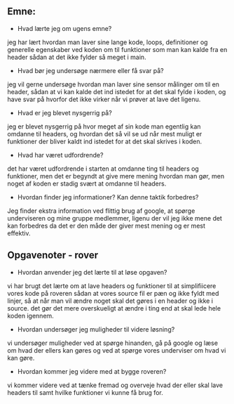 ## Emne:

* Hvad lærte jeg om ugens emne?

jeg har lært hvordan man laver sine lange kode, loops, definitioner og generelle egenskaber ved koden om til funktioner som man kan kalde fra en header sådan at det ikke fylder så meget i main.


* Hvad bør jeg undersøge nærmere eller få svar på?

jeg vil gerne undersøge hvordan man laver sine sensor målinger om til en header, sådan at vi kan kalde det ind istedet for at det skal fylde i koden, og have svar på hvorfor det ikke virker når vi prøver at lave det ligenu.

* Hvad er jeg blevet nysgerrig på?

jeg er blevet nysgerrig på hvor meget af sin kode man egentlig kan omdanne til headers, og hvordan det så vil se ud når mest muligt er funktioner der bliver kaldt ind istedet for at det skal skrives i koden. 

 * Hvad har været udfordrende?
 
 det har været udfordrende i starten at omdanne ting til headers og funktioner, men det er begyndt at give mere mening hvordan man gør, men noget af koden er stadig svært at omdanne til headers. 

* Hvordan finder jeg informationer? Kan denne taktik forbedres?

Jeg finder ekstra information ved flittig brug af google, at spørge underviseren og mine gruppe medlemmer, ligenu der vil jeg ikke mene det kan forbedres da det er den måde der giver mest mening og er mest effektiv. 

## Opgavenoter - rover

* Hvordan anvender jeg det lærte til at løse opgaven?

vi har brugt det lærte om at lave headers og funktioner til at simplifiicere vores kode på roveren sådan at vores source fil er pæn og ikke fyldt med linjer, så at når man vil ændre noget skal det gøres i en header og ikke i source. det gør det mere overskueligt at ændre i ting end at skal lede hele koden igennem.

* Hvordan undersøger jeg muligheder til videre løsning?

vi undersøger muligheder ved at spørge hinanden, gå på google og læse om hvad der ellers kan gøres og ved at spørge vores underviser om hvad vi kan gøre. 

* Hvordan kommer jeg videre med at bygge roveren?

vi kommer videre ved at tænke fremad og overveje hvad der eller skal lave headers til samt hvilke funktioner vi kunne få brug for. 